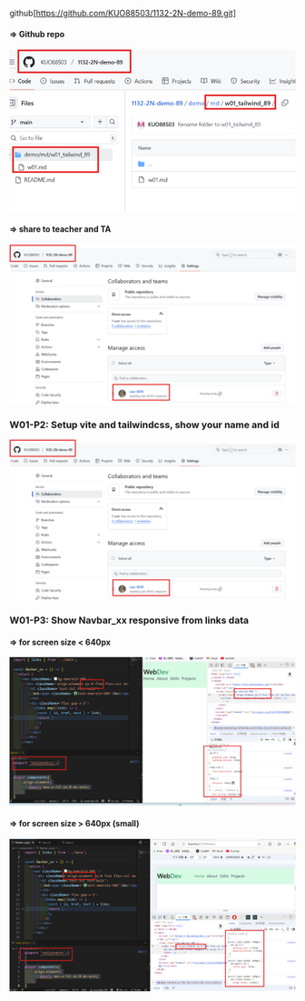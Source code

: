 github[https://github.com/KUO88503/1132-2N-demo-89.git]

#### => Github repo
![](w01-p1-1.png)

#### => share to teacher and TA
![](w01-p1-2.png)

### W01-P2: Setup vite and tailwindcss, show your name and id
![](w01-p1-2.png)

### W01-P3: Show Navbar_xx responsive from links data

#### => for screen size < 640px
![](w01-p3-2.png)
#### => for screen size > 640px (small)
![](w01-p3-1.png)